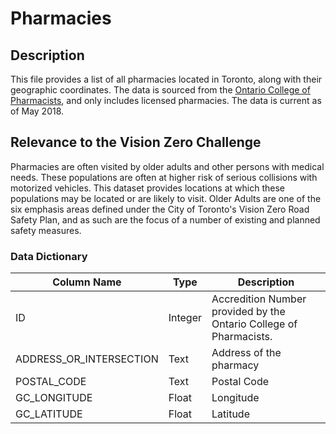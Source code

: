 # Pharmacies

## Description
This file provides a list of all pharmacies located in Toronto, along with their geographic coordinates. The data is sourced from the [Ontario College of Pharmacists](http://www.ocpinfo.com/), and only includes licensed pharmacies. The data is current as of May 2018.

## Relevance to the Vision Zero Challenge
Pharmacies are often visited by older adults and other persons with medical needs. These populations are often at higher risk of serious collisions with motorized vehicles. This dataset provides locations at which these populations may be located or are likely to visit. Older Adults are one of the six emphasis areas defined under the City of Toronto's Vision Zero Road Safety Plan, and as such are the focus of a number of existing and planned safety measures.

### Data Dictionary

|Column Name|Type|Description|
|-----|-----|-----|
ID|Integer|Accredition Number provided by the Ontario College of Pharmacists.
ADDRESS_OR_INTERSECTION|Text|Address of the pharmacy
POSTAL_CODE|Text|Postal Code
GC_LONGITUDE|Float|Longitude
GC_LATITUDE|Float|Latitude
